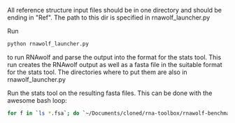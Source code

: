 All reference structure input files should be in one directory and should be ending in "Ref". The path to this dir is specified in rnawolf_launcher.py

Run 
```bash
python rnawolf_launcher.py 
```
to run RNAwolf and parse the output into the format for the stats tool. This run creates the RNAwolf output as well as a fasta file in the suitable format for the stats tool. The directories where to put them are also in rnawolf_launcher.py

Run the stats tool on the resulting fasta files.
This can be done with the awesome bash loop:

```bash
for f in `ls *.fsa`; do `~/Documents/cloned/rna-toolbox/rnawolf-benchmark/makeStats $f > $f.stats` ; done 
```
